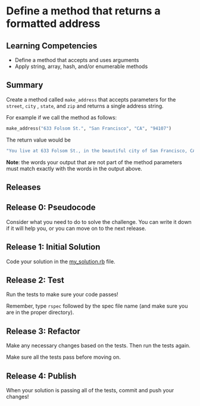 # Define a method that returns a formatted address

## Learning Competencies
- Define a method that accepts and uses arguments
- Apply string, array, hash, and/or enumerable methods

## Summary
Create a method called `make_address` that accepts parameters for the `street`, `city` , `state`, and `zip`  and returns a single address string.

For example if we call the method as follows:

```ruby
make_address("633 Folsom St.", "San Francisco", "CA", "94107")
```

The return value would be

```ruby
"You live at 633 Folsom St., in the beautiful city of San Francisco, CA. Your zip is 94107."
```

**Note**: the words your output that are not part of the method parameters must match exactly with the words in the output above.


## Releases

## Release 0: Pseudocode
Consider what you need to do to solve the challenge. You can write it down if it will help you, or you can move on to the next release.

## Release 1: Initial Solution
Code your solution in the [my_solution.rb](my_solution.rb) file.

## Release 2: Test
Run the tests to make sure your code passes!

Remember, type `rspec` followed by the spec file name (and make sure you are in the proper directory).

## Release 3: Refactor
Make any necessary changes based on the tests. Then run the tests again.

Make sure all the tests pass before moving on.

## Release 4: Publish
When your solution is passing all of the tests, commit and push your changes!

